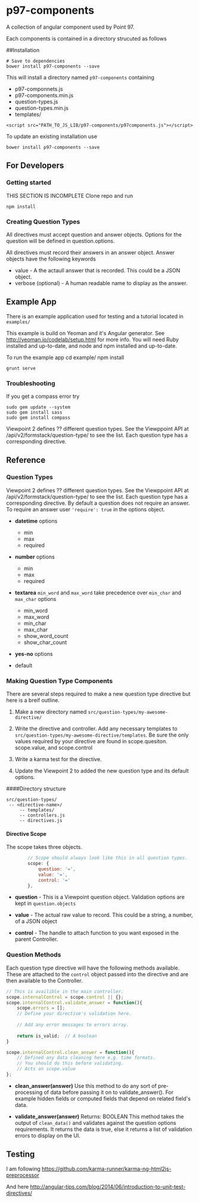 
# p97-components

A collection of angular component used by Point 97.

Each components is contained in a directory strucuted as follows

##Installation

```
# Save to dependencies
bower install p97-components --save

```

This will install a directory named `p97-components` containing 
* p97-componnets.js
* p97-components.min.js
* question-types.js
* question-types.min.js
* templates/

```
<script src="PATH_TO_JS_LIB/p97-components/p97components.js"></script>
```

To update an existing installation use
```
bower install p97-components --save
```


## For Developers

### Getting started
THIS SECTION IS INCOMPLETE
Clone repo and run 
```
npm install
```

### Creating Question Types

All directives must accept question and answer objects. Options for the question will be defined
in question.options.

All directives must record their answers in an answer object. Answer objects have the following
keywords

* value - A the actaull answer that is recorded. This could be a JSON object. 
* verbose (optional) - A human readable name to display as the answer.


## Example App
There is an example application used for testing and a tutorial located in `examples/`

This example is build on Yeoman and it's Angular generator. See http://yeoman.io/codelab/setup.html for more info. You will need Ruby installed and up-to-date, and node and npm installed and up-to-date.

To run the example app
cd example/
npm install
```
grunt serve
```

### Troubleshooting
If you get a compass error try 


```
sudo gem update --system
sudo gem install sass
sudo gem install compass
```





Viewpoint 2 defines ?? different question types. See the Viewppoint API at /api/v2/formstack/question-type/ to see the list. Each question type has a corresponding directive.

## Reference
### Question Types
Viewpoint 2 defines ?? different question types. See the Viewppoint API at /api/v2/formstack/question-type/ to see the list. Each question type has a corresponding directive. By default a question does not require an answer. To require an answer user `'require': true` in the options object.

* **datetime** 
 options
  * min 
  * max
  * required

* **number**
 options
  * min
  * max
  * required
 
* **textarea**
  `min_word` and `max_word` take precedence over `min_char` and `max_char`
 options
  * min_word
  * max_word
  * min_char
  * max_char
  * show_word_count
  * show_char_count

* **yes-no**
 options
 * default


### Making Question Type Components

There are several steps required to make a new question type directive but here is a breif outline.

1. Make a new directory named `src/question-types/my-awesome-directive/`

1. Write the directive and controller. Add any necessary templates to  `src/question-types/my-awesome-directive/templates`. Be sure the only values required by your directive are found in scope.quesiton. scope.value, and scope.control

1. Write a karma test for the directive.

1. Update the Viewpoint 2 to added the new question type and its default options.  

####Directory structure
```
src/question-types/
 -- <directive-name>/
	 -- templates/
	 -- controllers.js
	 -- directives.js
```

#### Directive Scope
The scope takes three objects. 

```javascript
        // Scope should always look like this in all question types.
        scope: {
            question: '=', 
            value: '=',
            control: '='
        },
```

 * **question** - This is a Viewpoint question object. Validation options are kept in `question.objects`
 
 * **value** - The actual raw value to record. This could be a string, a number, of a JSON object
 
 * **control** - The handle to attach function to you want exposed in the parent Controller.
 


### Question Methods
Each question type directive will have the following methods available. These are attached to the `control` object passed into the directive and are then available to the Controller.

```javascript
// This is availible in the main controller.
scope.internalControl = scope.control || {};
scope.internalControl.validate_answer = function(){
	scope.errors = [];
	// Define your directive's validation here.
	
	// Add any error messages to errors array.
	
	return is_valid;  // A boolean	
}

scope.internalControl.clean_answer = function(){
	// Defined any data cleaning here e.g. time formats.
	// You should do this before validating. 
	// Acts on scope.value
};
```

* **clean_answer(answer)**
  Use this method to do any sort of pre-processing of data before passing it on to validate_answer(). For example hidden fields or computed fields that depend on related field's data. 

* **validate_answer(answer)**
  Returns: BOOLEAN
  This method takes the output of `clean_data()` and validates against the question options requirements. It returns the data is true, else it returns a list of validation errors to display on the UI. 


## Testing

I am following https://github.com/karma-runner/karma-ng-html2js-preprocessor

And here
http://angular-tips.com/blog/2014/06/introduction-to-unit-test-directives/
